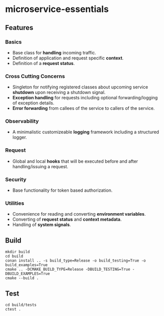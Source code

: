 # microservice-essentials

## Features

### Basics
- Base class for **handling** incoming traffic.
- Definition of application and request specific **context**.
- Definition of a **request status**.

### Cross Cutting Concerns
- Singleton for notifying registered classes about upcoming service **shutdown** upon receiving a shutdown signal.
- **Exception handling** for requests including optional forwarding/logging of exception details.
- **Error forwarding** from callees of the service to callers of the service.

### Observability
- A minimalistic customizeable **logging** framework including a structured logger.

### Request
- Global and local **hooks** that will be executed before and after handling/issuing a request.

### Security
- Base functionality for token based authorization.

### Utilities
- Convenience for reading and converting **environment variables**.
- Converting of **request status** and **context metadata**.
- Handling of **system signals**.

## Build
```
mkdir build
cd build
conan install .. -s build_type=Release -o build_testing=True -o build_examples=True
cmake .. -DCMAKE_BUILD_TYPE=Release -DBUILD_TESTING=True -DBUILD_EXAMPLES=True
cmake --build .
```

## Test
```
cd build/tests
ctest .
```
